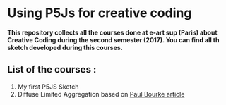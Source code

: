 # Using P5Js for creative coding

**This repository collects all the courses done at e-art sup (Paris) about Creative Coding during the second semester (2017). You can find all th sketch developed during this courses.**

## List of the courses :
1. My first P5JS Sketch
2. Diffuse Limited Aggregation based on [Paul Bourke article](http://paulbourke.net/fractals/dla/)

